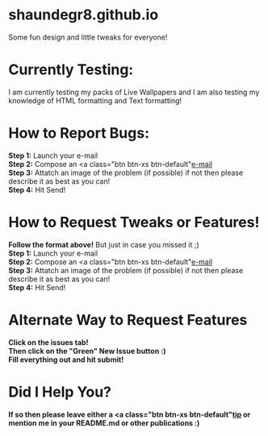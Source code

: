 # shaundegr8.github.io
Some fun design and little tweaks for everyone!
# Currently Testing:
I am currently testing my packs of Live Wallpapers and I am also testing my knowledge of HTML formatting and Text formatting!
# How to Report Bugs:
<b>Step 1:</b> Launch your e-mail<br>
<b>Step 2:</b> Compose an <a class="btn btn-xs btn-default"<a href="mailto:shaundegr8@icloud.com">e-mail</a><br>
<b>Step 3:</b> Attatch an image of the problem (if possible) if not then please describe it as best as you can!<br>
<b>Step 4:</b> Hit Send!
# How to Request Tweaks or Features!
<b>Follow the format above!</b> But just in case you missed it ;) <br>
<b>Step 1:</b> Launch your e-mail<br>
<b>Step 2:</b> Compose an <a class="btn btn-xs btn-default"<a href="mailto:shaundegr8@icloud.com">e-mail</a><br>
<b>Step 3:</b> Attatch an image of the problem (if possible) if not then please describe it as best as you can!<br>
<b>Step 4:</b> Hit Send!
# Alternate Way to Request Features
<b>Click on the issues tab!</b><br>
<b>Then click on the "Green" New Issue button :)</b><br>
<b>Fill everything out and hit submit!<b><br>
# Did I Help You?
If so then please leave either a <a class="btn btn-xs btn-default"<a href="http://paypal.me/shaundegr8">tip</a> or mention me in your README.md or other publications :)
